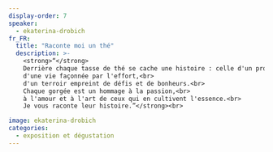 ```yaml
---
display-order: 7
speaker:
  - ekaterina-drobich
fr_FR:
  title: "Raconte moi un thé"
  description: >-
    <strong>“</strong>
    Derrière chaque tasse de thé se cache une histoire : celle d'un producteur,<br> 
    d'une vie façonnée par l'effort,<br> 
    d'un terroir empreint de défis et de bonheurs.<br> 
    Chaque gorgée est un hommage à la passion,<br> 
    à l'amour et à l'art de ceux qui en cultivent l'essence.<br>
    Je vous raconte leur histoire.”</strong><br>

image: ekaterina-drobich
categories:
  - exposition et dégustation 
---
```

